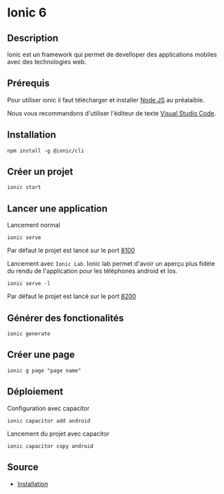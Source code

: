 # Ionic 6

## Description

Ionic est un framework qui permet de develloper des applications mobiles avec des technologies web.

## Prérequis

Pour utiliser ionic il faut télécharger et  installer [Node JS](https://nodejs.org/en/download/) au préalaible.

Nous vous recommandons d'utiliser l'éditeur de texte [Visual Studio Code](https://code.visualstudio.com/download).

## Installation

```console
npm install -g @ionic/cli
```

## Créer un projet

```console
ionic start
```

## Lancer une application

Lancement normal

```console
ionic serve
```

Par défaut le projet est lancé sur le port [8100](http://localhost:8100/)  

Lancement avec `Ionic Lab`. Ionic lab permet d'avoir un aperçu plus fidèle du rendu de l'application pour les téléphones android et Ios.

```console
ionic serve -l
```

Par défaut le projet est lancé sur le port [8200](http://localhost:8200/)

## Générer des fonctionalités

```console
ionic generate
```

## Créer une page

```console
ionic g page "page name"
```

## Déploiement

Configuration avec capacitor

```console
ionic capacitor add android
```

Lancement du projet avec capacitor

```console
ionic capacitor copy android
```

## Source

* [Installation](https://ionicframework.com/docs/intro/cli)
